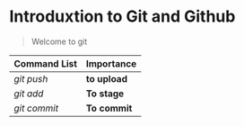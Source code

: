 # Introduxtion to Git and Github
>Welcome to git

|Command List | Importance |
|-------------|------------|
|_git push_   |**to upload**|
|_git add_    |**To stage**|
|_git commit_ |**To commit**|
